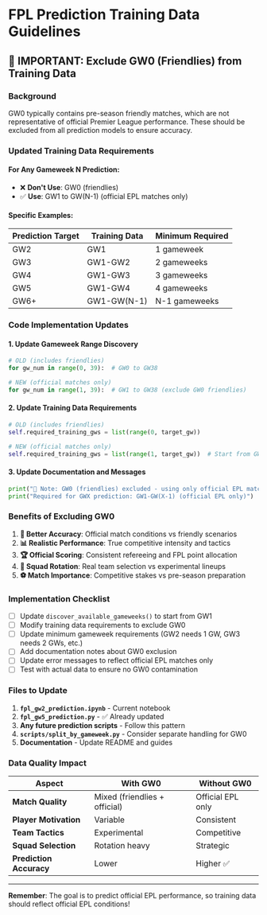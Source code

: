 # FPL Prediction Training Data Guidelines

## 🚨 **IMPORTANT: Exclude GW0 (Friendlies) from Training Data**

### **Background**
GW0 typically contains pre-season friendly matches, which are not representative of official Premier League performance. These should be excluded from all prediction models to ensure accuracy.

### **Updated Training Data Requirements**

#### **For Any Gameweek N Prediction:**
- ❌ **Don't Use**: GW0 (friendlies)
- ✅ **Use**: GW1 to GW(N-1) (official EPL matches only)

#### **Specific Examples:**

| **Prediction Target** | **Training Data** | **Minimum Required** |
|----------------------|-------------------|---------------------|
| GW2                  | GW1               | 1 gameweek          |
| GW3                  | GW1-GW2           | 2 gameweeks         |
| GW4                  | GW1-GW3           | 3 gameweeks         |
| GW5                  | GW1-GW4           | 4 gameweeks         |
| GW6+                 | GW1-GW(N-1)       | N-1 gameweeks       |

### **Code Implementation Updates**

#### **1. Update Gameweek Range Discovery**
```python
# OLD (includes friendlies)
for gw_num in range(0, 39):  # GW0 to GW38

# NEW (official matches only)  
for gw_num in range(1, 39):  # GW1 to GW38 (exclude GW0 friendlies)
```

#### **2. Update Training Data Requirements**
```python
# OLD (includes friendlies)
self.required_training_gws = list(range(0, target_gw))

# NEW (official matches only)
self.required_training_gws = list(range(1, target_gw))  # Start from GW1
```

#### **3. Update Documentation and Messages**
```python
print("📝 Note: GW0 (friendlies) excluded - using only official EPL matches")
print("Required for GWX prediction: GW1-GW(X-1) (official EPL only)")
```

### **Benefits of Excluding GW0**

1. **🎯 Better Accuracy**: Official match conditions vs friendly scenarios
2. **📊 Realistic Performance**: True competitive intensity and tactics
3. **🏆 Official Scoring**: Consistent refereeing and FPL point allocation
4. **🔄 Squad Rotation**: Real team selection vs experimental lineups
5. **⚽ Match Importance**: Competitive stakes vs pre-season preparation

### **Implementation Checklist**

- [ ] Update `discover_available_gameweeks()` to start from GW1
- [ ] Modify training data requirements to exclude GW0
- [ ] Update minimum gameweek requirements (GW2 needs 1 GW, GW3 needs 2 GWs, etc.)
- [ ] Add documentation notes about GW0 exclusion
- [ ] Update error messages to reflect official EPL matches only
- [ ] Test with actual data to ensure no GW0 contamination

### **Files to Update**

1. **`fpl_gw2_prediction.ipynb`** - Current notebook
2. **`fpl_gw5_prediction.py`** - ✅ Already updated
3. **Any future prediction scripts** - Follow this pattern
4. **`scripts/split_by_gameweek.py`** - Consider separate handling for GW0
5. **Documentation** - Update README and guides

### **Data Quality Impact**

| **Aspect** | **With GW0** | **Without GW0** |
|------------|---------------|-----------------|
| **Match Quality** | Mixed (friendlies + official) | Official EPL only |
| **Player Motivation** | Variable | Consistent |
| **Team Tactics** | Experimental | Competitive |
| **Squad Selection** | Rotation heavy | Strategic |
| **Prediction Accuracy** | Lower | Higher ✅ |

---

**Remember**: The goal is to predict official EPL performance, so training data should reflect official EPL conditions!